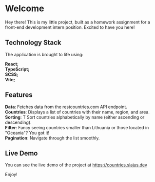 # Welcome 

Hey there! This is my little project, built as a homework assignment for a front-end development intern position. Excited to have you here! 

## Technology Stack 
The application is brought to life using: 

**React;**<br/>
**TypeScript;** <br/>
**SCSS;** <br/>
**Vite;** <br/>

## Features 

**Data**: Fetches data from the restcountries.com API endpoint.<br/>
**Countries**: Displays a list of countries with their name, region, and area.<br/>
**Sorting**: T Sort countries alphabetically by name (either ascending or descending).<br/>
**Filter**: Fancy seeing countries smaller than Lithuania or those located in "Oceania"? You got it!<br/> 
**Pagination**: Navigate through the list smoothly.<br/> 

## Live Demo 

You can see the live demo of the project at https://countries.slajus.dev 

Enjoy! 

 

 

 

 

 
